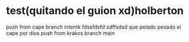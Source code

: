 # test(quitando el guion xd)holberton
push from cape branch
intentk
fdssfdsfd
sdffsdsd
que pelado pesado el cape por dios
push from krakos branch
main

